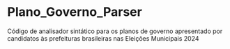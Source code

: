 # Plano_Governo_Parser
Código de analisador sintático para os planos de governo apresentado por candidatos às prefeituras brasileiras nas Eleições Municipais 2024
